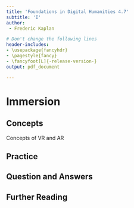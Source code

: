 ```yaml
---
title: 'Foundations in Digital Humanities 4.7'
subtitle: 'I'
author:
 - Frederic Kaplan

# Don't change the following lines
header-includes:
- \usepackage{fancyhdr}
- \pagestyle{fancy}
- \fancyfoot[L]{-release-version-}
output: pdf_document

---
```


# Immersion

## Concepts

Concepts of VR and AR

## Practice

## Question and Answers 

## Further Reading

